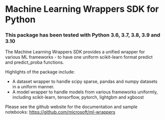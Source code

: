 # Machine Learning Wrappers SDK for Python

### This package has been tested with Python 3.6, 3.7, 3.8, 3.9 and 3.10

The Machine Learning Wrappers SDK provides a unified wrapper for various ML frameworks - to have one uniform scikit-learn format predict and predict_proba functions.

Highlights of the package include:

- A dataset wrapper to handle scipy sparse, pandas and numpy datasets in a uniform manner.
- A model wrapper to handle models from various frameworks uniformly, including scikit-learn, tensorflow, pytorch, lightgbm and xgboost

Please see the github website for the documentation and sample notebooks:
https://github.com/microsoft/ml-wrappers
